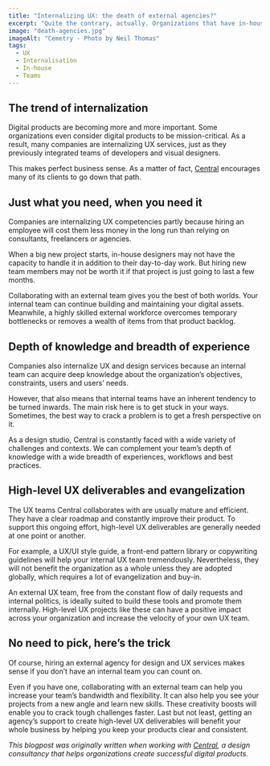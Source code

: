 ```yaml
---
title: "Internalizing UX: the death of external agencies?"
excerpt: "Quite the contrary, actually. Organizations that have in-house UX designers are often the ones who benefit the most from working with an agency. Here’s why."
image: "death-agencies.jpg"
imageAlt: "Cemetry - Photo by Neil Thomas"
tags:
  - UX
  - Internalisation
  - In-house
  - Teams
---
```


## The trend of internalization

Digital products are becoming more and more important. Some organizations even consider digital products to be mission-critical. As a result, many companies are internalizing UX services, just as they previously integrated teams of developers and visual designers.

This makes perfect business sense. As a matter of fact, [Central](https://central.team) encourages many of its clients to go down that path.

## Just what you need, when you need it

Companies are internalizing UX competencies partly because hiring an employee will cost them less money in the long run than relying on consultants, freelancers or agencies.

When a big new project starts, in-house designers may not have the capacity to handle it in addition to their day-to-day work. But hiring new team members may not be worth it if that project is just going to last a few months.

Collaborating with an external team gives you the best of both worlds. Your internal team can continue building and maintaining your digital assets. Meanwhile, a highly skilled external workforce overcomes temporary bottlenecks or removes a wealth of items from that product backlog.

## Depth of knowledge and breadth of experience

Companies also internalize UX and design services because an internal team can acquire deep knowledge about the organization’s objectives, constraints, users and users’ needs.

However, that also means that internal teams have an inherent tendency to be turned inwards. The main risk here is to get stuck in your ways. Sometimes, the best way to crack a problem is to get a fresh perspective on it.

As a design studio, Central is constantly faced with a wide variety of challenges and contexts. We can complement your team’s depth of knowledge with a wide breadth of experiences, workflows and best practices.

## High-level UX deliverables and evangelization

The UX teams Central collaborates with are usually mature and efficient. They have a clear roadmap and constantly improve their product. To support this ongoing effort, high-level UX deliverables are generally needed at one point or another.

For example, a UX/UI style guide, a front-end pattern library or copywriting guidelines will help your internal UX team tremendously. Nevertheless, they will not benefit the organization as a whole unless they are adopted globally, which requires a lot of evangelization and buy-in.

An external UX team, free from the constant flow of daily requests and internal politics, is ideally suited to build these tools and promote them internally. High-level UX projects like these can have a positive impact across your organization and increase the velocity of your own UX team.

## No need to pick, here’s the trick

Of course, hiring an external agency for design and UX services makes sense if you don’t have an internal team you can count on.

Even if you have one, collaborating with an external team can help you increase your team’s bandwidth and flexibility. It can also help you see your projects from a new angle and learn new skills. These creativity boosts will enable you to crack tough challenges faster. Last but not least, getting an agency’s support to create high-level UX deliverables will benefit your whole business by helping you keep your products clear and consistent.

_This blogpost was originally written when working with [Central](https://central.team), a design consultancy that helps organizations create successful digital products._
